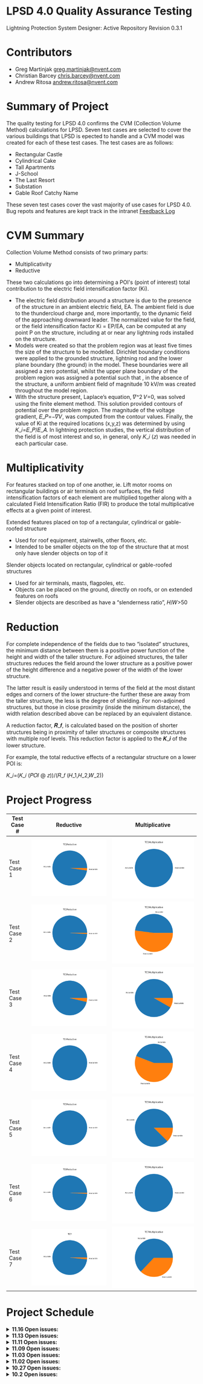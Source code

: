 # LPSD 4.0 Quality Assurance Testing
Lightning Protection System Designer: Active Repository
Revision 0.3.1

# Contributors
- Greg Martinjak <greg.martinjak@nvent.com>
- Christian Barcey <chris.barcey@nvent.com>
- Andrew Ritosa <andrew.ritosa@nvent.com>

# Summary of Project
The quality testing for LPSD 4.0 confirms the CVM (Collection Volume Method) calculations for LPSD.  Seven test cases are selected to cover the various buildings that LPSD is epected to handle and a CVM model was created for each of these test cases.  The test cases are as follows:
- Rectangular Castle
- Cylindrical Cake
- Tall Apartments
- J-School
- The Last Resort
- Substation
- Gable Roof Catchy Name

These seven test cases cover the vast majority of use cases for LPSD 4.0.
Bug repots and features are kept track in the intranet [Feedback Log](https://nventco.sharepoint.com/sites/Web12/Teams1/EFS/E19_02/Shared%20Documents/Forms/AllItems.aspx?RootFolder=%2Fsites%2FWeb12%2FTeams1%2FEFS%2FE19%5F02%2FShared%20Documents%2FUser%20Acceptance%20Testing)

# CVM Summary
Collection Volume Method consists of two primary parts:
- Multiplicativity
- Reductive

These two calculations go into determining a POI's (point of interest) total contribution to the electric field intensification factor (Ki).
- The electric field distribution around a structure is due to the presence of the structure in an ambient electric field, EA. The ambient field is due to the thundercloud charge and, more importantly, to the dynamic field of the approaching downward leader. The normalized value for the field, or the field intensification factor Ki = EP/EA, can be computed at any point P on the structure, including at or near any lightning rods installed on the structure. 
- Models were created so that the problem region was at least five times the size of the structure to be modelled. Dirichlet boundary conditions were applied to the grounded structure, lightning rod and the lower plane boundary (the ground) in the model. These boundaries were all assigned a zero potential, whilst the upper plane boundary of the problem region was assigned a potential such that , in the absence of the structure, a uniform ambient field of magnitude 10 kV/m was created throughout the model region. 
- With the structure present, Laplace’s equation, 𝛻^2 𝑉=0, was solved using the finite element method. This solution provided contours of potential over the problem region. The magnitude of the voltage gradient, 𝐸_𝑃=−𝛻𝑉, was computed from the contour values. Finally, the value of Ki at the required locations (x,y,z) was determined by using 𝐾_𝑖=𝐸_𝑃/𝐸_𝐴. In lightning protection studies, the vertical distribution of the field is of most interest and so, in general, only 𝐾_𝑖 (𝑧) was needed in each particular case.

# Multiplicativity
For features stacked on top of one another, ie. Lift motor rooms on rectangular buildings or air terminals on roof surfaces, the field intensification factors of each element are multiplied together along with a calculated Field Intensification Ratio (FIR) to produce the total multiplicative effects at a given point of interest.

Extended features placed on top of a rectangular, cylindrical or gable-roofed structure
- Used for roof equipment, stairwells, other floors, etc. 
- Intended to be smaller objects on the top of the structure that at most only have slender objects on top of it

Slender objects located on rectangular, cylindrical or gable-roofed structures
- Used for air terminals, masts, flagpoles, etc.
- Objects can be placed on the ground, directly on roofs, or on extended features on roofs
- Slender objects are described as have a “slenderness ratio”,  𝐻/𝑊>50

# Reduction
For complete independence of the fields due to two “isolated” structures, the minimum distance between them is a positive power function of the height and width of the taller structure. For adjoined structures, the taller structures reduces the field around the lower structure as a positive power of the height difference and a negative power of the width of the lower structure. 

The latter result is easily understood in terms of the field at the most distant edges and corners of the lower structure-the further these are away from the taller structure, the less is the degree of shielding. For non-adjoined structures, but those in close proximity (inside the minimum distance), the width relation described above can be replaced by an equivalent distance.

A reduction factor, 𝑹_𝒇, is calculated based on the position of shorter structures being in proximity of taller structures or composite structures with multiple roof levels. This reduction factor is applied to the 𝑲_𝒊 of the lower structure.

For example, the total reductive effects of a rectangular structure on a lower POI is:

𝐾_𝑖=(𝐾_𝑖 (𝑃𝑂𝐼 @ 𝑧))/(𝑅_𝑓 (𝐻_1,𝐻_2,𝑊_2))

# Project Progress

| Test Case #  | Reductive | Multiplicative |
| ------------- | ------------- | ------------- |
| Test Case 1  | ![Test case 1](https://github.com/nventefs/LPSD/blob/main/Test%20Case%20-%201/TC1_Reductive_Chart.png?raw=true)  |![Test case 1](https://github.com/nventefs/LPSD/blob/main/Test%20Case%20-%201/TC1_Multiplicative_Chart.png?raw=true)
| Test Case 2  | ![Test case 2](https://github.com/nventefs/LPSD/blob/main/Test%20Case%20-%202/TC2_Reductive_Chart.png?raw=true)  |![Test case 2](https://github.com/nventefs/LPSD/blob/main/Test%20Case%20-%202/TC2_Multiplicative_Chart.png?raw=true)
| Test Case 3  | ![Test case 3](https://github.com/nventefs/LPSD/blob/main/Test%20Case%20-%203/TC3_Reductive_Chart.png?raw=true)  |![Test case 3](https://github.com/nventefs/LPSD/blob/main/Test%20Case%20-%203/TC3_Multiplicative_Chart.png?raw=true)
| Test Case 4  | ![Test case 4](https://github.com/nventefs/LPSD/blob/main/Test%20Case%20-%204/TC4_Reductive_Chart.png?raw=true)  |![Test case 4](https://github.com/nventefs/LPSD/blob/main/Test%20Case%20-%204/TC4_Multiplicative_Chart.png?raw=true)
| Test Case 5  | ![Test case 5](https://github.com/nventefs/LPSD/blob/main/Test%20Case%20-%205/TC5_Reductive_Chart.png?raw=true)  |![Test case 5](https://github.com/nventefs/LPSD/blob/main/Test%20Case%20-%205/TC5_Multiplicative_Chart.png?raw=true)
| Test Case 6  | ![Test case 6](https://github.com/nventefs/LPSD/blob/main/Test%20Case%20-%206/TC6_Reductive_Chart.png?raw=true)  |![Test case 6](https://github.com/nventefs/LPSD/blob/main/Test%20Case%20-%206/TC6_Multiplicative_Chart.png?raw=true)
| Test Case 7  | ![Test case 7](https://github.com/nventefs/LPSD/blob/main/Test%20Case%20-%207/TC7_Completion_Chart.png?raw=true)  |![Test case 7](https://github.com/nventefs/LPSD/blob/main/Test%20Case%20-%207/TC7_Multiplicative_Chart.png?raw=true)

# Project Schedule
<details>
  <summary><b>11.16 Open issues:</b></summary>

### Issue 193
- Angle protection is resolved when using terminals, mesh protection is not resolved
- No analysis results on mesh when no terminals are used
- Angle protection is not resolved when not using terminals

### Issue 194

### Issue 203

### minWidth

</details>

<details>
  <summary><b>11.13 Open issues:</b></summary>

### minWidth
- Carlo sent a fix for minWidth including Test Case 2 with a fail-safe catch for infinite loops on the forge side
- New minWidth issue found where levels are not including bounding boxes of levels above
- Had phone call with Carlo and Ron to determine root cause and look at fixes
- Possible issue with Equation 3: B or Equation 5: L

</details>

<details>
  <summary><b>11.11 Open issues:</b></summary>

### minWidth
- Carlo sent a fix for minWidth excluding Test Case 2 where there is a risk of an infinite loop

</details>
<details>
  <summary><b>11.09 Open issues:</b></summary>

### minWidth
- Carlo will determine next steps with minWidth

### Test Case 6F
- Reductive calculations accurate
- Multiplicative calculations 'accurate' but minWidth an issue

### Feedback Log
- Carlo to check Issue 197
- Carlo to check Issue 193
- Issues 199, 198 resolved
- Matt & Greg to follow up on Issues 192, 194

### SOW - LT Maintenance
- Sebastion to provide starting location for Long Term Maintenance Support

</details>

<details>
  <summary><b>11.03 Open issues:</b></summary>

### minWidth
- Found major bug with determining minWidth that prevents proper multiplicative calculations
- Reached out to ASTI/Graitec and asked for a phone call

### Test Case 6F
- Multiplicative calculation issue resolved
- minWidth issue opened

</details>

<details>
  <summary><b>11.02 Open issues:</b></summary>

### Test Case 6F
- .JSON file received and analyzed
- Reductive and multiplicative charts to be created
- Issue with Greg's multiplicative calculation needs to be resolved

### Issue 194
- Carlo wants to look into this more
- Graitec was added to the project

### Issue 199
- Graitec/ASTI explained that if you zoom in, you can see that the ridge-line to the left of the terminal is showing red
- Root cause found to be that POIs were not placed in the proper locations
- End result was confirmed

### Multiplicative General
- Greg working on resolving code issues in calculating Multiplicative on our side

### Other
- Graitec/ASTI working on new update

</details>
<details>
  <summary><b>10.27 Open issues:</b></summary>

### Test Case 6F
- Carlo provided new code to allow for TC6F to run
- TC6F has been ran and I need to request JSON file from Carlo

### Layer Visibility
- This issue appears resolved as of last push

### Multiplicative
- Greg has worked through all multiplicative values from JSON files on TC1-TC7 excluding 6
- There appears to be some issues on TC7 with the multiplicative flowchart
- There appears to be some issues on TC2 with the cylindrical calculations

</details>

<details>
  <summary><b>10.2 Open issues:</b></summary>

### Test Case 6F
- Model is uploaded and active
- POIs are placed on model
- Model is analyzed
- Analysis is not correct and needs attention
- Email sent to Carlo explaining the issue
- Carlo hasn't looked at the air terminals not providing a CV

### Layer Visibility
- Carlo figured out a primary issue for layers bypassing the visibility toggle when regenerating
- The issue is expected to be resolved by 11.02

### Multiplicative
- Greg is working through multiplicative analysis of all test cases
- All multiplicative test cases are expected to be analyzed by end of this week
</details>